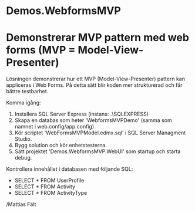 # Demos.WebformsMVP
Demonstrerar MVP pattern med web forms (MVP = Model-View-Presenter)
==================================================================================

Lösningen demonstrerar hur ett MVP (Model-View-Presenter) pattern kan appliceras i Web Forms.
På detta sätt blir koden mer strukturerad och får bättre testbarhet.

Komma igång:
1. Installera SQL Server Express (instans: .\SQLEXPRESS)
2. Skapa en databas som heter 'WebformsMVPDemo' (samma som namnet i web.config/app.config)
3. Kör scriptet 'WebFormsMVPModel.edmx.sql' i SQL Server Managment Studio.
4. Bygg solution och kör enhetstesterna.
4. Sätt projektet 'Demos.WebformsMVP.WebUI' som startup och starta debug.


Kontrollera innehållet i databasen med följande SQL:
* SELECT * FROM UserProfile
* SELECT * FROM Activity
* SELECT * FROM ActivityType

/Mattias Fält
